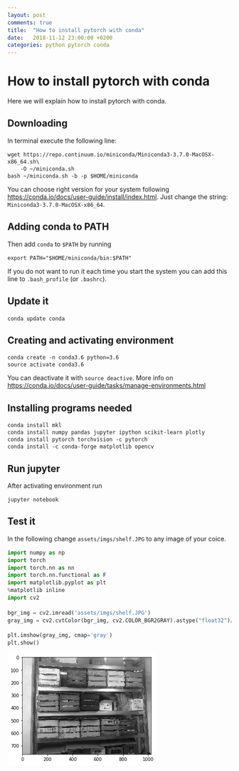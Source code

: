 ```yaml
---
layout: post
comments: true
title:  "How to install pytorch with conda"
date:   2018-11-12 23:00:00 +0200
categories: python pytorch conda
---
```



# How to install pytorch with conda

Here we will explain how to install pytorch with conda.

## Downloading

In terminal execute the following line:

```
wget https://repo.continuum.io/miniconda/Miniconda3-3.7.0-MacOSX-x86_64.sh\
    -O ~/miniconda.sh
bash ~/miniconda.sh -b -p $HOME/miniconda
```

You can choose right version for your system following <https://conda.io/docs/user-guide/install/index.html>. Just change the string: `Miniconda3-3.7.0-MacOSX-x86_64`.

## Adding conda to PATH

Then add `conda` to `$PATH` by running

```
export PATH="$HOME/miniconda/bin:$PATH"
```
If you do not want to run it each time you start the system you can add this line to `.bash_profile` (or `.bashrc`).

## Update it

```
conda update conda
```

## Creating and activating environment 


```
conda create -n conda3.6 python=3.6
source activate conda3.6
```

You can deactivate it with `source deactive`. More info on <https://conda.io/docs/user-guide/tasks/manage-environments.html>

## Installing programs needed

```
conda install mkl
conda install numpy pandas jupyter ipython scikit-learn plotly
conda install pytorch torchvision -c pytorch
conda install -c conda-forge matplotlib opencv
```

## Run jupyter

After activating environment run

```
jupyter notebook
```

## Test it

In the following change `assets/imgs/shelf.JPG` to any image of your coice.


```python
import numpy as np
import torch
import torch.nn as nn
import torch.nn.functional as F
import matplotlib.pyplot as plt
%matplotlib inline
import cv2

bgr_img = cv2.imread('assets/imgs/shelf.JPG')
gray_img = cv2.cvtColor(bgr_img, cv2.COLOR_BGR2GRAY).astype("float32")/255

plt.imshow(gray_img, cmap='gray')
plt.show()
```


![png](/assets/2018-11-12-install-pytorch-with-conda_files/2018-11-12-install-pytorch-with-conda_8_0.png)

